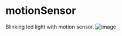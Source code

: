 # motionSensor
Blinking led light with motion sensor.
![image](https://github.com/KediOtu/motionSensor/assets/74386450/dbc8c3e4-b299-4ffc-bf94-6b4a81e27527)
